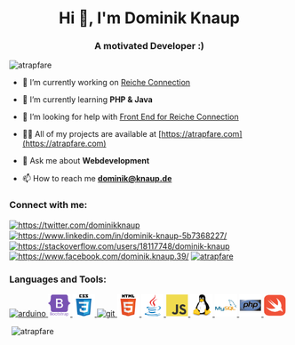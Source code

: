 <h1 align="center">Hi 👋, I'm Dominik Knaup</h1>
<h3 align="center">A motivated Developer :)</h3>

<p align="left"> <img src="https://komarev.com/ghpvc/?username=atrapfare&label=Profile%20views&color=0e75b6&style=flat" alt="atrapfare" /> </p>

- 🔭 I’m currently working on [Reiche Connection](https://github.com/Atrapfare/ReicheConnection)

- 🌱 I’m currently learning **PHP & Java**

- 🤝 I’m looking for help with [Front End for Reiche Connection](https://github.com/Atrapfare/ReicheConnection)

- 👨‍💻 All of my projects are available at [https://atrapfare.com](https://atrapfare.com)

- 💬 Ask me about **Webdevelopment**

- 📫 How to reach me **dominik@knaup.de**

<h3 align="left">Connect with me:</h3>
<p align="left">
<a href="https://twitter.com/dominikknaup" target="blank"><img align="center" src="https://raw.githubusercontent.com/rahuldkjain/github-profile-readme-generator/master/src/images/icons/Social/twitter.svg" alt="https://twitter.com/dominikknaup" height="30" width="40" /></a>
<a href="https://www.linkedin.com/in/dominik-knaup-5b7368227/" target="blank"><img align="center" src="https://raw.githubusercontent.com/rahuldkjain/github-profile-readme-generator/master/src/images/icons/Social/linked-in-alt.svg" alt="https://www.linkedin.com/in/dominik-knaup-5b7368227/" height="30" width="40" /></a>
<a href="https://stackoverflow.com/users/18117748/dominik-knaup" target="blank"><img align="center" src="https://raw.githubusercontent.com/rahuldkjain/github-profile-readme-generator/master/src/images/icons/Social/stack-overflow.svg" alt="https://stackoverflow.com/users/18117748/dominik-knaup" height="30" width="40" /></a>
<a href="https://www.facebook.com/dominik.knaup.39/" target="blank"><img align="center" src="https://raw.githubusercontent.com/rahuldkjain/github-profile-readme-generator/master/src/images/icons/Social/facebook.svg" alt="https://www.facebook.com/dominik.knaup.39/" height="30" width="40" /></a>
<a href="https://instagram.com/atrapfare" target="blank"><img align="center" src="https://raw.githubusercontent.com/rahuldkjain/github-profile-readme-generator/master/src/images/icons/Social/instagram.svg" alt="atrapfare" height="30" width="40" /></a>
</p>

<h3 align="left">Languages and Tools:</h3>
<p align="left"> <a href="https://www.arduino.cc/" target="_blank" rel="noreferrer"> <img src="https://cdn.worldvectorlogo.com/logos/arduino-1.svg" alt="arduino" width="40" height="40"/> </a> <a href="https://getbootstrap.com" target="_blank" rel="noreferrer"> <img src="https://raw.githubusercontent.com/devicons/devicon/master/icons/bootstrap/bootstrap-plain-wordmark.svg" alt="bootstrap" width="40" height="40"/> </a> <a href="https://www.w3schools.com/css/" target="_blank" rel="noreferrer"> <img src="https://raw.githubusercontent.com/devicons/devicon/master/icons/css3/css3-original-wordmark.svg" alt="css3" width="40" height="40"/> </a> <a href="https://git-scm.com/" target="_blank" rel="noreferrer"> <img src="https://www.vectorlogo.zone/logos/git-scm/git-scm-icon.svg" alt="git" width="40" height="40"/> </a> <a href="https://www.w3.org/html/" target="_blank" rel="noreferrer"> <img src="https://raw.githubusercontent.com/devicons/devicon/master/icons/html5/html5-original-wordmark.svg" alt="html5" width="40" height="40"/> </a> <a href="https://www.java.com" target="_blank" rel="noreferrer"> <img src="https://raw.githubusercontent.com/devicons/devicon/master/icons/java/java-original.svg" alt="java" width="40" height="40"/> </a> <a href="https://developer.mozilla.org/en-US/docs/Web/JavaScript" target="_blank" rel="noreferrer"> <img src="https://raw.githubusercontent.com/devicons/devicon/master/icons/javascript/javascript-original.svg" alt="javascript" width="40" height="40"/> </a> <a href="https://www.linux.org/" target="_blank" rel="noreferrer"> <img src="https://raw.githubusercontent.com/devicons/devicon/master/icons/linux/linux-original.svg" alt="linux" width="40" height="40"/> </a> <a href="https://www.mysql.com/" target="_blank" rel="noreferrer"> <img src="https://raw.githubusercontent.com/devicons/devicon/master/icons/mysql/mysql-original-wordmark.svg" alt="mysql" width="40" height="40"/> </a> <a href="https://www.php.net" target="_blank" rel="noreferrer"> <img src="https://raw.githubusercontent.com/devicons/devicon/master/icons/php/php-original.svg" alt="php" width="40" height="40"/> </a> <a href="https://developer.apple.com/swift/" target="_blank" rel="noreferrer"> <img src="https://raw.githubusercontent.com/devicons/devicon/master/icons/swift/swift-original.svg" alt="swift" width="40" height="40"/> </a> </p

<p>&nbsp;<img align="center" src="https://github-readme-stats.vercel.app/api?username=atrapfare&show_icons=true&locale=en&theme=dark&count_private=true&title_color=F06E66&text_color=56783C&icon_color=0407E1&hide_border=true&border_radius=25&bg_color=22272E" alt="atrapfare" /></p>
